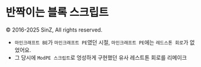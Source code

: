 # 반짝이는 블록 스크립트
© 2016-2025 SinZ, All rights reserved.

- `마인크래프트 BE`가 `마인크래프트 PE`였던 시절, `마인크래프트 PE`에는 `레드스톤 회로`가 없었어요.
- 그 당시에 `ModPE 스크립트`로 엉성하게 구현했던 유사 레스트톤 회로를 리메이크
